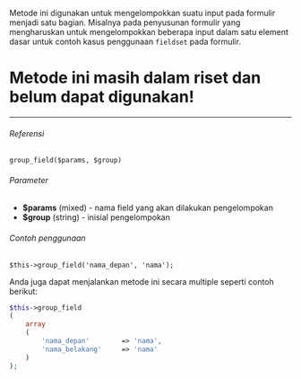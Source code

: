 Metode ini digunakan untuk mengelompokkan suatu input pada formulir menjadi satu bagian. Misalnya pada penyusunan formulir yang mengharuskan untuk mengelompokkan beberapa input dalam satu element dasar untuk contoh kasus penggunaan `fieldset` pada formulir.

# Metode ini masih dalam riset dan belum dapat digunakan!

---

###### Referensi

`group_field($params, $group)`

###### Parameter

* **$params** (mixed) - nama field yang akan dilakukan pengelompokan
* **$group** (string) - inisial pengelompokan

###### Contoh penggunaan

`$this->group_field('nama_depan', 'nama');`

Anda juga dapat menjalankan metode ini secara multiple seperti contoh berikut:

```php
$this->group_field
(
	array
	(
		'nama_depan'		=> 'nama',
		'nama_belakang'		=> 'nama'
	)
);
```

